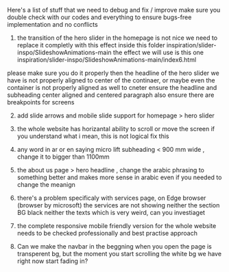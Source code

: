 Here's a list of stuff that we need to debug and fix / improve
make sure you double check with our codes and everything to ensure bugs-free implementation and no conflicts


1. the transition of the hero slider in the homepage is not nice 
we need to replace it completly with this effect inside this folder 
inspiration/slider-inspo/SlideshowAnimations-main
the effect we will use is this one inspiration/slider-inspo/SlideshowAnimations-main/index6.html

please make sure you do it properly 
then the headline of the hero slider we have is not properly aligned to center of the continaer, or maybe even the container is not properly aligned as well to cneter 
ensure the headline and subheading center aligned and centered paragraph
also ensure there are breakpoints for screens 

2. add slide arrows and mobile slide support for homepage > hero slider

3. the whole website has horizantal ability to scroll or move the screen if you understand what i mean, this is not logical fix this 

4. any word in ar or en saying micro lift subheading < 900 mm wide , change it to bigger than 1100mm 

5. the about us page > hero headline , change the arabic phrasing to something better and makes more sense in arabic even if you needed to change the meanign 

6. there's a problem specificaly with services page, on Edge browser (browser by microsoft) the services are not showing neither the section BG black neither the texts which is very weird, can you investiaget 

7. the complete responsive mobile friendly version for the whole website needs to be checked professionally and best practise approach 

8. Can we make the navbar in the beggning when you open the page is transperent bg, but the moment you start scrolling the white bg we have right now start fading in?